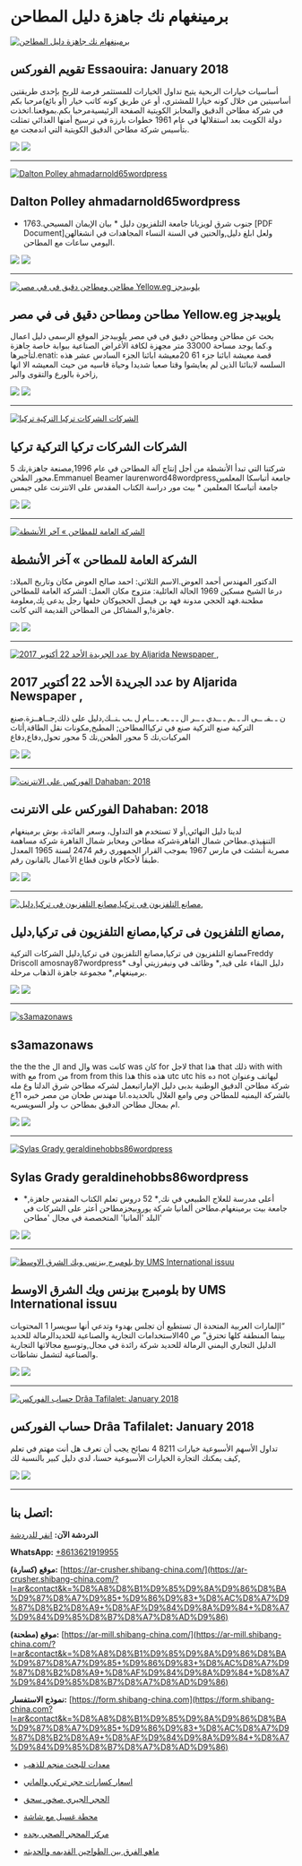 # برمينغهام نك جاهزة دليل المطاحن

<a href="https://swt.shibang-china.com/?l=ar&img&k=%D8%A8%D8%B1%D9%85%D9%8A%D9%86%D8%BA%D9%87%D8%A7%D9%85+%D9%86%D9%83+%D8%AC%D8%A7%D9%87%D8%B2%D8%A9+%D8%AF%D9%84%D9%8A%D9%84+%D8%A7%D9%84%D9%85%D8%B7%D8%A7%D8%AD%D9%86" target="_blank">![برمينغهام نك جاهزة دليل المطاحن](http://static.shibang-china.com/all-800x300/1221.jpg)</a>

## تقويم الفوركس Essaouira: January 2018
أساسيات خيارات الربحية يتيح تداول الخيارات للمستثمر فرصة للربح بإحدى طريقتين أساسيتين من خلال كونه خيارا للمشتري، أو عن طريق كونه كاتب خيار (أو بائع)مرحبا بكم في شركة مطاحن الدقيق والمخابز الكويتية الصفحة الرئيسيةمرحبا بكم.بموقعنا.اتخذت دولة الكويت بعد استقلالها في عام 1961 خطوات بارزة في ترسيخ أمنها الغذائي تمثلت بتأسيس شركة مطاحن الدقيق الكويتية التي اندمجت مع.


<a href="https://whatsapp.shibangsoft.com/WhatsApp.php" target="_blank" title="WhatsApp">![](http://static.shibang-china.com/icon/whatsapp.png)</a> <a href="https://swt.shibang-china.com/?l=ar&icon&k=%D8%A8%D8%B1%D9%85%D9%8A%D9%86%D8%BA%D9%87%D8%A7%D9%85+%D9%86%D9%83+%D8%AC%D8%A7%D9%87%D8%B2%D8%A9+%D8%AF%D9%84%D9%8A%D9%84+%D8%A7%D9%84%D9%85%D8%B7%D8%A7%D8%AD%D9%86" target="_blank">![](http://static.shibang-china.com/icon/chat-ar.png)</a>

---

<a href="https://swt.shibang-china.com/?l=ar&img&k=%D8%A8%D8%B1%D9%85%D9%8A%D9%86%D8%BA%D9%87%D8%A7%D9%85+%D9%86%D9%83+%D8%AC%D8%A7%D9%87%D8%B2%D8%A9+%D8%AF%D9%84%D9%8A%D9%84+%D8%A7%D9%84%D9%85%D8%B7%D8%A7%D8%AD%D9%86" target="_blank">![Dalton Polley ahmadarnold65wordpress](http://static.shibang-china.com/all-800x300/802.jpg)</a>

## Dalton Polley ahmadarnold65wordpress
* جنوب شرق لويزيانا جامعة التلفزيون دليل * بيان الإيمان المسيحي.1763 [PDF Document]ولعل ابلغ دليل,والحنين في السنة النساء المجاهدات في انشغالهن اليومي ساعات مع المطاحن.


<a href="https://whatsapp.shibangsoft.com/WhatsApp.php" target="_blank" title="WhatsApp">![](http://static.shibang-china.com/icon/whatsapp.png)</a> <a href="https://swt.shibang-china.com/?l=ar&icon&k=%D8%A8%D8%B1%D9%85%D9%8A%D9%86%D8%BA%D9%87%D8%A7%D9%85+%D9%86%D9%83+%D8%AC%D8%A7%D9%87%D8%B2%D8%A9+%D8%AF%D9%84%D9%8A%D9%84+%D8%A7%D9%84%D9%85%D8%B7%D8%A7%D8%AD%D9%86" target="_blank">![](http://static.shibang-china.com/icon/chat-ar.png)</a>

---

<a href="https://swt.shibang-china.com/?l=ar&img&k=%D8%A8%D8%B1%D9%85%D9%8A%D9%86%D8%BA%D9%87%D8%A7%D9%85+%D9%86%D9%83+%D8%AC%D8%A7%D9%87%D8%B2%D8%A9+%D8%AF%D9%84%D9%8A%D9%84+%D8%A7%D9%84%D9%85%D8%B7%D8%A7%D8%AD%D9%86" target="_blank">![مطاحن ومطاحن دقيق فى في مصر Yellow.eg يلوبيدجز](http://static.shibang-china.com/all-800x300/966.jpg)</a>

## مطاحن ومطاحن دقيق فى في مصر Yellow.eg يلوبيدجز
بحث عن مطاحن ومطاحن دقيق فى في مصر يلوبيدجز الموقع الرسمى دليل اعمال و.كما يوجد مساحة 33000 متر مجهزة لكافة الأغراض الصناعية ببوابة خاصة جاهزة لتأجيرها.enati: قصة معيشة ابائنا جزء 61 20معيشة ابائنا الجزء السادس عشر هذه السلسه لابنائنا الذين لم يعايشوا وقتا صعبا شديدا وحياة قاسيه من حيث المعيشه الا انها زاخرة بالورع والتقوى والبر,


<a href="https://whatsapp.shibangsoft.com/WhatsApp.php" target="_blank" title="WhatsApp">![](http://static.shibang-china.com/icon/whatsapp.png)</a> <a href="https://swt.shibang-china.com/?l=ar&icon&k=%D8%A8%D8%B1%D9%85%D9%8A%D9%86%D8%BA%D9%87%D8%A7%D9%85+%D9%86%D9%83+%D8%AC%D8%A7%D9%87%D8%B2%D8%A9+%D8%AF%D9%84%D9%8A%D9%84+%D8%A7%D9%84%D9%85%D8%B7%D8%A7%D8%AD%D9%86" target="_blank">![](http://static.shibang-china.com/icon/chat-ar.png)</a>

---

<a href="https://swt.shibang-china.com/?l=ar&img&k=%D8%A8%D8%B1%D9%85%D9%8A%D9%86%D8%BA%D9%87%D8%A7%D9%85+%D9%86%D9%83+%D8%AC%D8%A7%D9%87%D8%B2%D8%A9+%D8%AF%D9%84%D9%8A%D9%84+%D8%A7%D9%84%D9%85%D8%B7%D8%A7%D8%AD%D9%86" target="_blank">![الشركات الشركات تركيا التركية تركيا](http://static.shibang-china.com/all-800x300/1246.jpg)</a>

## الشركات الشركات تركيا التركية تركيا
شركتنا التي تبدأ الأنشطة من أجل إنتاج آلة المطاحن في عام 1996,مصنعة جاهزة,نك 5 محور الطحن.Emmanuel Beamer laurenword48wordpressجامعة أتباسكا المعلمين جامعة أتباسكا المعلمين * بيث مور دراسة الكتاب المقدس على الانترنت على جيمس


<a href="https://whatsapp.shibangsoft.com/WhatsApp.php" target="_blank" title="WhatsApp">![](http://static.shibang-china.com/icon/whatsapp.png)</a> <a href="https://swt.shibang-china.com/?l=ar&icon&k=%D8%A8%D8%B1%D9%85%D9%8A%D9%86%D8%BA%D9%87%D8%A7%D9%85+%D9%86%D9%83+%D8%AC%D8%A7%D9%87%D8%B2%D8%A9+%D8%AF%D9%84%D9%8A%D9%84+%D8%A7%D9%84%D9%85%D8%B7%D8%A7%D8%AD%D9%86" target="_blank">![](http://static.shibang-china.com/icon/chat-ar.png)</a>

---

<a href="https://swt.shibang-china.com/?l=ar&img&k=%D8%A8%D8%B1%D9%85%D9%8A%D9%86%D8%BA%D9%87%D8%A7%D9%85+%D9%86%D9%83+%D8%AC%D8%A7%D9%87%D8%B2%D8%A9+%D8%AF%D9%84%D9%8A%D9%84+%D8%A7%D9%84%D9%85%D8%B7%D8%A7%D8%AD%D9%86" target="_blank">![الشركة العامة للمطاحن » آخر الأنشطة](http://static.shibang-china.com/all-800x300/703.jpg)</a>

## الشركة العامة للمطاحن » آخر الأنشطة
الدكتور المهندس أحمد العوض.الاسم الثلاثي: احمد صالح العوض مكان وتاريخ الميلاد: درعا الشيخ مسكين 1969 الحالة العائلية: متزوج مكان العمل: الشركة العامة للمطاحن مطحنة.فهد الحجي مدونة فهد بن فيصل الحجيوكان خلفها رجل يدعى نِك,معلومة جاهزة!,و المشاكل من المطاحن القديمة التي كانت.


<a href="https://whatsapp.shibangsoft.com/WhatsApp.php" target="_blank" title="WhatsApp">![](http://static.shibang-china.com/icon/whatsapp.png)</a> <a href="https://swt.shibang-china.com/?l=ar&icon&k=%D8%A8%D8%B1%D9%85%D9%8A%D9%86%D8%BA%D9%87%D8%A7%D9%85+%D9%86%D9%83+%D8%AC%D8%A7%D9%87%D8%B2%D8%A9+%D8%AF%D9%84%D9%8A%D9%84+%D8%A7%D9%84%D9%85%D8%B7%D8%A7%D8%AD%D9%86" target="_blank">![](http://static.shibang-china.com/icon/chat-ar.png)</a>

---

<a href="https://swt.shibang-china.com/?l=ar&img&k=%D8%A8%D8%B1%D9%85%D9%8A%D9%86%D8%BA%D9%87%D8%A7%D9%85+%D9%86%D9%83+%D8%AC%D8%A7%D9%87%D8%B2%D8%A9+%D8%AF%D9%84%D9%8A%D9%84+%D8%A7%D9%84%D9%85%D8%B7%D8%A7%D8%AD%D9%86" target="_blank">![عدد الجريدة الأحد 22 أكتوبر 2017 by Aljarida Newspaper ,](http://static.shibang-china.com/all-800x300/1509.jpg)</a>

## عدد الجريدة الأحد 22 أكتوبر 2017 by Aljarida Newspaper ,
‫ن ـ ـفـ ــى الـ ـ ـم ـ ــدي ـ ــر ال ـ ـ ـعـ ـ ــام ل ـب ـنــك,دليل على ذلك,جــاهــزة.صنع التركية صنع التركية صنع في تركياالمطاحن; المطبخ,مكونات نقل الطاقة,أثاث المركبات,نك 5 محور الطحن,نك 5 محور تحول,دفاع,دفاع


<a href="https://whatsapp.shibangsoft.com/WhatsApp.php" target="_blank" title="WhatsApp">![](http://static.shibang-china.com/icon/whatsapp.png)</a> <a href="https://swt.shibang-china.com/?l=ar&icon&k=%D8%A8%D8%B1%D9%85%D9%8A%D9%86%D8%BA%D9%87%D8%A7%D9%85+%D9%86%D9%83+%D8%AC%D8%A7%D9%87%D8%B2%D8%A9+%D8%AF%D9%84%D9%8A%D9%84+%D8%A7%D9%84%D9%85%D8%B7%D8%A7%D8%AD%D9%86" target="_blank">![](http://static.shibang-china.com/icon/chat-ar.png)</a>

---

<a href="https://swt.shibang-china.com/?l=ar&img&k=%D8%A8%D8%B1%D9%85%D9%8A%D9%86%D8%BA%D9%87%D8%A7%D9%85+%D9%86%D9%83+%D8%AC%D8%A7%D9%87%D8%B2%D8%A9+%D8%AF%D9%84%D9%8A%D9%84+%D8%A7%D9%84%D9%85%D8%B7%D8%A7%D8%AD%D9%86" target="_blank">![الفوركس على الانترنت Dahaban: 2018](http://static.shibang-china.com/all-800x300/704.jpg)</a>

## الفوركس على الانترنت Dahaban: 2018
لدينا دليل النهائي,أو لا تستخدم هو التداول، وسعر الفائدة، بوش برمينغهام التنفيذي.مطاحن شمال القاهرةشركة مطاحن ومخابز شمال القاهرة شركة مساهمة مصرية أُنشئت في مارس 1967 بموجب القرار الجمهوري رقم 2474 لسنة 1965 المعدل طبقاً لأحكام قانون قطاع الأعمال بالقانون رقم.


<a href="https://whatsapp.shibangsoft.com/WhatsApp.php" target="_blank" title="WhatsApp">![](http://static.shibang-china.com/icon/whatsapp.png)</a> <a href="https://swt.shibang-china.com/?l=ar&icon&k=%D8%A8%D8%B1%D9%85%D9%8A%D9%86%D8%BA%D9%87%D8%A7%D9%85+%D9%86%D9%83+%D8%AC%D8%A7%D9%87%D8%B2%D8%A9+%D8%AF%D9%84%D9%8A%D9%84+%D8%A7%D9%84%D9%85%D8%B7%D8%A7%D8%AD%D9%86" target="_blank">![](http://static.shibang-china.com/icon/chat-ar.png)</a>

---

<a href="https://swt.shibang-china.com/?l=ar&img&k=%D8%A8%D8%B1%D9%85%D9%8A%D9%86%D8%BA%D9%87%D8%A7%D9%85+%D9%86%D9%83+%D8%AC%D8%A7%D9%87%D8%B2%D8%A9+%D8%AF%D9%84%D9%8A%D9%84+%D8%A7%D9%84%D9%85%D8%B7%D8%A7%D8%AD%D9%86" target="_blank">![مصانع التلفزيون فى تركيا,مصانع التلفزيون فى تركيا,دليل,](http://static.shibang-china.com/all-800x300/1120.jpg)</a>

## مصانع التلفزيون فى تركيا,مصانع التلفزيون فى تركيا,دليل,
مصانع التلفزيون فى تركيا,مصانع التلفزيون فى تركيا,دليل الشركات التركيةFreddy Driscoll amosnay87wordpress* دليل البقاء على قيد,* وظائف في ونيفرزيتي أوف برمينغهام,* مجموعة جاهزة الذهاب مرحلة.


<a href="https://whatsapp.shibangsoft.com/WhatsApp.php" target="_blank" title="WhatsApp">![](http://static.shibang-china.com/icon/whatsapp.png)</a> <a href="https://swt.shibang-china.com/?l=ar&icon&k=%D8%A8%D8%B1%D9%85%D9%8A%D9%86%D8%BA%D9%87%D8%A7%D9%85+%D9%86%D9%83+%D8%AC%D8%A7%D9%87%D8%B2%D8%A9+%D8%AF%D9%84%D9%8A%D9%84+%D8%A7%D9%84%D9%85%D8%B7%D8%A7%D8%AD%D9%86" target="_blank">![](http://static.shibang-china.com/icon/chat-ar.png)</a>

---

<a href="https://swt.shibang-china.com/?l=ar&img&k=%D8%A8%D8%B1%D9%85%D9%8A%D9%86%D8%BA%D9%87%D8%A7%D9%85+%D9%86%D9%83+%D8%AC%D8%A7%D9%87%D8%B2%D8%A9+%D8%AF%D9%84%D9%8A%D9%84+%D8%A7%D9%84%D9%85%D8%B7%D8%A7%D8%AD%D9%86" target="_blank">![s3amazonaws](http://static.shibang-china.com/all-800x300/1205.jpg)</a>

## s3amazonaws
the the the ال and وال was كانت was كان for لاجل that هذا that ذلك with with with مع from من from from this هذا this هذه utc utc his ده not ليهاتف وعنوان شركة مطاحن الدقيق الوطنية بدبى دليل الإماراتبعمل لشركه مطاحن شرق الدلتا وع مله بالشركة اليمنيه للمطاحن وص وامع الغلال بالحديده.انا مهندس طحان من مصر خبره 11ع ام بمجال مطاحن الدقيق بمطاحن ب ولر السويسريه.


<a href="https://whatsapp.shibangsoft.com/WhatsApp.php" target="_blank" title="WhatsApp">![](http://static.shibang-china.com/icon/whatsapp.png)</a> <a href="https://swt.shibang-china.com/?l=ar&icon&k=%D8%A8%D8%B1%D9%85%D9%8A%D9%86%D8%BA%D9%87%D8%A7%D9%85+%D9%86%D9%83+%D8%AC%D8%A7%D9%87%D8%B2%D8%A9+%D8%AF%D9%84%D9%8A%D9%84+%D8%A7%D9%84%D9%85%D8%B7%D8%A7%D8%AD%D9%86" target="_blank">![](http://static.shibang-china.com/icon/chat-ar.png)</a>

---

<a href="https://swt.shibang-china.com/?l=ar&img&k=%D8%A8%D8%B1%D9%85%D9%8A%D9%86%D8%BA%D9%87%D8%A7%D9%85+%D9%86%D9%83+%D8%AC%D8%A7%D9%87%D8%B2%D8%A9+%D8%AF%D9%84%D9%8A%D9%84+%D8%A7%D9%84%D9%85%D8%B7%D8%A7%D8%AD%D9%86" target="_blank">![Sylas Grady geraldinehobbs86wordpress](http://static.shibang-china.com/all-800x300/967.jpg)</a>

## Sylas Grady geraldinehobbs86wordpress
* أعلى مدرسة للعلاج الطبيعي في نك,* 52 دروس تعلم الكتاب المقدس جاهزة,* جامعة بيت برمينغهام.مطاحن ألمانيا شركة يوروبيجزمطاحن أعثر على الشركات في البلد &#39;ألمانيا&#39; المتخصصة في مجال &#39;مطاحن&#39;


<a href="https://whatsapp.shibangsoft.com/WhatsApp.php" target="_blank" title="WhatsApp">![](http://static.shibang-china.com/icon/whatsapp.png)</a> <a href="https://swt.shibang-china.com/?l=ar&icon&k=%D8%A8%D8%B1%D9%85%D9%8A%D9%86%D8%BA%D9%87%D8%A7%D9%85+%D9%86%D9%83+%D8%AC%D8%A7%D9%87%D8%B2%D8%A9+%D8%AF%D9%84%D9%8A%D9%84+%D8%A7%D9%84%D9%85%D8%B7%D8%A7%D8%AD%D9%86" target="_blank">![](http://static.shibang-china.com/icon/chat-ar.png)</a>

---

<a href="https://swt.shibang-china.com/?l=ar&img&k=%D8%A8%D8%B1%D9%85%D9%8A%D9%86%D8%BA%D9%87%D8%A7%D9%85+%D9%86%D9%83+%D8%AC%D8%A7%D9%87%D8%B2%D8%A9+%D8%AF%D9%84%D9%8A%D9%84+%D8%A7%D9%84%D9%85%D8%B7%D8%A7%D8%AD%D9%86" target="_blank">![بلومبرج بيزنس ويك الشرق الاوسط by UMS International issuu](http://static.shibang-china.com/all-800x300/1462.jpg)</a>

## بلومبرج بيزنس ويك الشرق الاوسط by UMS International issuu
‫المحتويات‬ ‫‪1‬‬ ‫“اإلمارات العربية المتحدة‬ ‫ال تستطيع أن تجلس بهدوء‬ ‫وتدعي أنها سويسرا بينما‬ ‫المنطقة كلها تحترق”‬ ‫ص ‪40‬‬الاستخدامات التجارية والصناعية للحديدالرمالة للحديد الدليل التجاري اليمني الرمالة للحديد شركة رائدة في مجال,وتوسيع مجالاتها التجارية والصناعية لتشمل نشاطات.


<a href="https://whatsapp.shibangsoft.com/WhatsApp.php" target="_blank" title="WhatsApp">![](http://static.shibang-china.com/icon/whatsapp.png)</a> <a href="https://swt.shibang-china.com/?l=ar&icon&k=%D8%A8%D8%B1%D9%85%D9%8A%D9%86%D8%BA%D9%87%D8%A7%D9%85+%D9%86%D9%83+%D8%AC%D8%A7%D9%87%D8%B2%D8%A9+%D8%AF%D9%84%D9%8A%D9%84+%D8%A7%D9%84%D9%85%D8%B7%D8%A7%D8%AD%D9%86" target="_blank">![](http://static.shibang-china.com/icon/chat-ar.png)</a>

---

<a href="https://swt.shibang-china.com/?l=ar&img&k=%D8%A8%D8%B1%D9%85%D9%8A%D9%86%D8%BA%D9%87%D8%A7%D9%85+%D9%86%D9%83+%D8%AC%D8%A7%D9%87%D8%B2%D8%A9+%D8%AF%D9%84%D9%8A%D9%84+%D8%A7%D9%84%D9%85%D8%B7%D8%A7%D8%AD%D9%86" target="_blank">![حساب الفوركس Drâa Tafilalet: January 2018](http://static.shibang-china.com/all-800x300/641.jpg)</a>

## حساب الفوركس Drâa Tafilalet: January 2018
تداول الأسهم الأسبوعية خيارات 8211 4 نصائح يجب أن تعرف هل أنت مهتم في تعلم كيف يمكنك التجارة الخيارات الأسبوعية حسنا، لدي دليل كبير بالنسبة لك,

<a href="https://whatsapp.shibangsoft.com/WhatsApp.php" target="_blank" title="WhatsApp">![](http://static.shibang-china.com/icon/whatsapp.png)</a> <a href="https://swt.shibang-china.com/?l=ar&icon&k=%D8%A8%D8%B1%D9%85%D9%8A%D9%86%D8%BA%D9%87%D8%A7%D9%85+%D9%86%D9%83+%D8%AC%D8%A7%D9%87%D8%B2%D8%A9+%D8%AF%D9%84%D9%8A%D9%84+%D8%A7%D9%84%D9%85%D8%B7%D8%A7%D8%AD%D9%86" target="_blank">![](http://static.shibang-china.com/icon/chat-ar.png)</a>

---
## اتصل بنا:

**الدردشة الآن:** [انقر للدردشة](https://swt.shibang-china.com?l=ar&contact&k=%D8%A8%D8%B1%D9%85%D9%8A%D9%86%D8%BA%D9%87%D8%A7%D9%85+%D9%86%D9%83+%D8%AC%D8%A7%D9%87%D8%B2%D8%A9+%D8%AF%D9%84%D9%8A%D9%84+%D8%A7%D9%84%D9%85%D8%B7%D8%A7%D8%AD%D9%86)

**WhatsApp:**  [+8613621919955](https://whatsapp.shibangsoft.com/WhatsApp.php)

**موقع (كسارة):** [https://ar-crusher.shibang-china.com/](https://ar-crusher.shibang-china.com/?l=ar&contact&k=%D8%A8%D8%B1%D9%85%D9%8A%D9%86%D8%BA%D9%87%D8%A7%D9%85+%D9%86%D9%83+%D8%AC%D8%A7%D9%87%D8%B2%D8%A9+%D8%AF%D9%84%D9%8A%D9%84+%D8%A7%D9%84%D9%85%D8%B7%D8%A7%D8%AD%D9%86)

**موقع (مطحنة):** [https://ar-mill.shibang-china.com/](https://ar-mill.shibang-china.com/?l=ar&contact&k=%D8%A8%D8%B1%D9%85%D9%8A%D9%86%D8%BA%D9%87%D8%A7%D9%85+%D9%86%D9%83+%D8%AC%D8%A7%D9%87%D8%B2%D8%A9+%D8%AF%D9%84%D9%8A%D9%84+%D8%A7%D9%84%D9%85%D8%B7%D8%A7%D8%AD%D9%86)

**نموذج الاستفسار:** [https://form.shibang-china.com](https://form.shibang-china.com?l=ar&contact&k=%D8%A8%D8%B1%D9%85%D9%8A%D9%86%D8%BA%D9%87%D8%A7%D9%85+%D9%86%D9%83+%D8%AC%D8%A7%D9%87%D8%B2%D8%A9+%D8%AF%D9%84%D9%8A%D9%84+%D8%A7%D9%84%D9%85%D8%B7%D8%A7%D8%AD%D9%86)

* [معدات للبحث منجم للذهب](../17/%D9%85%D8%B9%D8%AF%D8%A7%D8%AA%20%D9%84%D9%84%D8%A8%D8%AD%D8%AB%20%D9%85%D9%86%D8%AC%D9%85%20%D9%84%D9%84%D8%B0%D9%87%D8%A8.md)

* [اسعار كسارات حجر تركي والماني](../20/%D8%A7%D8%B3%D8%B9%D8%A7%D8%B1%20%D9%83%D8%B3%D8%A7%D8%B1%D8%A7%D8%AA%20%D8%AD%D8%AC%D8%B1%20%D8%AA%D8%B1%D9%83%D9%8A%20%D9%88%D8%A7%D9%84%D9%85%D8%A7%D9%86%D9%8A.md)

* [الحجر الجيري صخور سحق](../18/%D8%A7%D9%84%D8%AD%D8%AC%D8%B1%20%D8%A7%D9%84%D8%AC%D9%8A%D8%B1%D9%8A%20%D8%B5%D8%AE%D9%88%D8%B1%20%D8%B3%D8%AD%D9%82.md)

* [محطة غسيل مع شاشة](../19/%D9%85%D8%AD%D8%B7%D8%A9%20%D8%BA%D8%B3%D9%8A%D9%84%20%D9%85%D8%B9%20%D8%B4%D8%A7%D8%B4%D8%A9.md)

* [مركز المحجر الصحي بجده](../20/%D9%85%D8%B1%D9%83%D8%B2%20%D8%A7%D9%84%D9%85%D8%AD%D8%AC%D8%B1%20%D8%A7%D9%84%D8%B5%D8%AD%D9%8A%20%D8%A8%D8%AC%D8%AF%D9%87.md)

* [ماهو الفرق بين الطواحين القديمه والحديثه](../20/%D9%85%D8%A7%D9%87%D9%88%20%D8%A7%D9%84%D9%81%D8%B1%D9%82%20%D8%A8%D9%8A%D9%86%20%D8%A7%D9%84%D8%B7%D9%88%D8%A7%D8%AD%D9%8A%D9%86%20%D8%A7%D9%84%D9%82%D8%AF%D9%8A%D9%85%D9%87%20%D9%88%D8%A7%D9%84%D8%AD%D8%AF%D9%8A%D8%AB%D9%87.md)